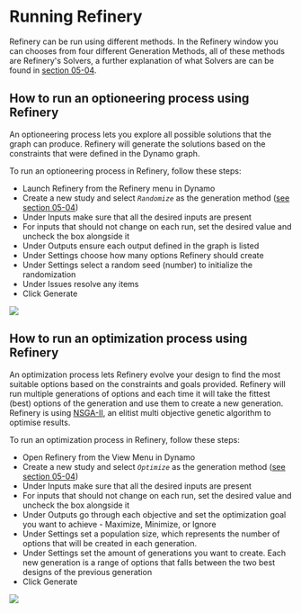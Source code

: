 # Running Refinery

Refinery can be run using different methods. In the Refinery window you can chooses from four different Generation Methods, all of these methods are Refinery's Solvers, a further explanation of what Solvers are can be found in [section 05-04](https://github.com/martinstacey/RefineryPrimer/tree/0283ff7f125d787dfb4800dfabd3d5893bc49f45/05-algorithms/05-04_solvers.md).

## How to run an optioneering process using Refinery

An optioneering process lets you explore all possible solutions that the graph can produce. Refinery will generate the solutions based on the constraints that were defined in the Dynamo graph.

To run an optioneering process in Refinery, follow these steps:

* Launch Refinery from the Refinery menu in Dynamo
* Create a new study and select _`Randomize`_ as the generation method \([see section 05-04](https://github.com/martinstacey/RefineryPrimer/tree/0283ff7f125d787dfb4800dfabd3d5893bc49f45/05-algorithms/05-04_solvers.md)\)
* Under Inputs make sure that all the desired inputs are present
* For inputs that should not change on each run, set the desired value and uncheck the box alongside it
* Under Outputs ensure each output defined in the graph is listed  
* Under Settings choose how many options Refinery should create
* Under Settings select a random seed \(number\) to initialize the randomization
* Under Issues resolve any items
* Click Generate

![](../.gitbook/assets/refinery_optioneering_settings.png)

## How to run an optimization process using Refinery

An optimization process lets Refinery evolve your design to find the most suitable options based on the constraints and goals provided. Refinery will run multiple generations of options and each time it will take the fittest \(best\) options of the generation and use them to create a new generation. Refinery is using [NSGA-II](https://www.iitk.ac.in/kangal/Deb_NSGA-II.pdf), an elitist multi objective genetic algorithm to optimise results.

To run an optimization process in Refinery, follow these steps:

* Open Refinery from the View Menu in Dynamo
* Create a new study and select _`Optimize`_ as the generation method \([see section 05-04](https://github.com/martinstacey/RefineryPrimer/tree/0283ff7f125d787dfb4800dfabd3d5893bc49f45/05-algorithms/05-04_solvers.md)\)
* Under Inputs make sure that all the desired inputs are present
* For inputs that should not change on each run, set the desired value and uncheck the box alongside it  
* Under Outputs go through each objective and set the optimization goal you want to achieve - Maximize, Minimize, or Ignore
* Under Settings set a population size, which represents the number of options that will be created in each generation.  
* Under Settings set the amount of generations you want to create. Each new generation is a range of options that falls between the two best designs of the previous generation
* Click Generate

![](../.gitbook/assets/refinery_optimization_settings.png)

